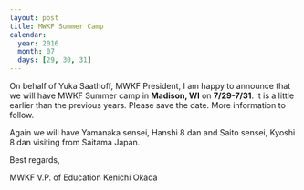 ```yaml
---
layout: post
title: MWKF Summer Camp
calendar:
  year: 2016
  month: 07
  days: [29, 30, 31]
---
```


On behalf of Yuka Saathoff, MWKF President, I am happy to announce that we will have MWKF Summer camp in **Madison, WI** on **7/29-7/31**. It is a little earlier than the previous years. Please save the date. More information to follow.

Again we will have Yamanaka sensei, Hanshi 8 dan and Saito sensei, Kyoshi 8 dan visiting from Saitama Japan.

Best regards,

MWKF V.P. of Education
Kenichi Okada
